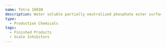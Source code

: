 ```yaml
---
name: Tetra 1601N
description: Water soluble partially neutralized phosphate ester surfactant blend
type:
  - Production Chemicals
tags:
  - Finished Products
  - Scale Inhibitors
---
```

